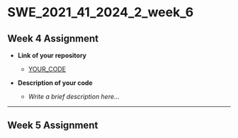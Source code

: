 # SWE_2021_41_2024_2_week_6

## Week 4 Assignment
- **Link of your repository**
  - [YOUR_CODE](#)

- **Description of your code**
  - _Write a brief description here..._

---

## Week 5 Assignment

>```docker exec <your container> cat /etc/os-release

>```bash docker exec <your container> git --version

>```bash docker exec <your container> python3 --version

>```bash docker inspect --format="{{ .HostConfig.Binds }}" <container_name>

